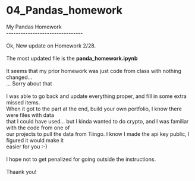 # 04_Pandas_homework
My Pandas Homework </br>
--------------------------------</br></br>
Ok, New update on Homework 2/28.</br></br>
The most updated file is the **panda_homework.ipynb**</br></br>
It seems that my prior homework was just code from class with nothing changed...</br>
... Sorry about that</br></br>
I was able to go back and update everything proper, and fill in some extra missed items.</br>
When it got to the part at the end, build your own portfolio, I know there were files with data</br>
that I could have used... but I kinda wanted to do crypto, and I was familiar with the code from one of </br>
our projects to pull the data from Tiingo.  I know I made the api key public, I figured it would make it </br>
easier for you :-)
</br></br>
I hope not to get penalized for going outside the instructions.
</br></br>
Thaank you!
